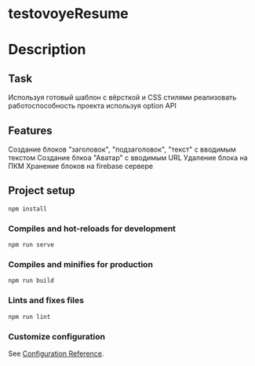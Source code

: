 # testovoyeResume

# Description

## Task

Используя готовый шаблон с вёрсткой и CSS стилями реализовать работоспособность проекта используя option API

## Features

Создание блоков "заголовок", "подзаголовок", "текст" с вводимым текстом
Создание блкоа "Аватар" с вводимым URL
Удаление блока на ПКМ
Хранение блоков на firebase сервере

## Project setup
```
npm install
```

### Compiles and hot-reloads for development
```
npm run serve
```

### Compiles and minifies for production
```
npm run build
```

### Lints and fixes files
```
npm run lint
```

### Customize configuration
See [Configuration Reference](https://cli.vuejs.org/config/).

